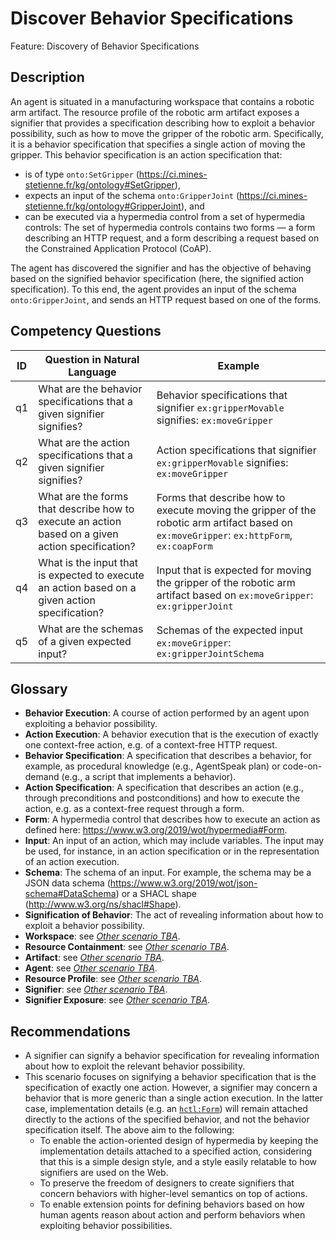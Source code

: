 # Discover Behavior Specifications

Feature: Discovery of Behavior Specifications


## Description
An agent is situated in a manufacturing workspace that contains a robotic arm artifact. The resource profile of the robotic arm artifact exposes a signifier that provides a specification describing how to exploit a behavior possibility, such as how to move the gripper of the robotic arm. Specifically, it is a behavior specification that specifies a single action of moving the gripper. This behavior specification is an action specification that:
- is of type `onto:SetGripper` (https://ci.mines-stetienne.fr/kg/ontology#SetGripper),
- expects an input of the schema `onto:GripperJoint` (https://ci.mines-stetienne.fr/kg/ontology#GripperJoint), and
- can be executed via a hypermedia control from a set of hypermedia controls: The set of hypermedia controls contains two forms ⁠—⁠ a form describing an HTTP request, and a form describing a request based on the Constrained Application Protocol (CoAP).

The agent has discovered the signifier and has the objective of behaving based on the signified behavior specification (here, the signified action specification). To this end, the agent provides an input of the schema `onto:GripperJoint`, and sends an HTTP request based on one of the forms.
 
## Competency Questions

| ID | Question in Natural Language | Example                                                                                                                                   |
|----|------------------------------|-------------------------------------------------------------------------------------------------------------------------------------------|
| q1 | What are the behavior specifications that a given signifier signifies?           | Behavior specifications that signifier `ex:gripperMovable` signifies: `ex:moveGripper`                                                    |
| q2 | What are the action specifications that a given signifier signifies?             | Action specifications that signifier `ex:gripperMovable` signifies: `ex:moveGripper`                                                      |
| q3 | What are the forms that describe how to execute an action based on a given action specification?        | Forms that describe how to execute moving the gripper of the robotic arm artifact based on `ex:moveGripper`: `ex:httpForm`, `ex:coapForm` |
| q4 | What is the input that is expected to execute an action based on a given action specification?                  | Input that is expected for moving the gripper of the robotic arm artifact based on `ex:moveGripper`: `ex:gripperJoint`                    |
| q5 | What are the schemas of a given expected input?                                  | Schemas of the expected input `ex:moveGripper`: `ex:gripperJointSchema`                                                                   |


## Glossary
- **Behavior Execution**: A course of action performed by an agent upon exploiting a behavior possibility.
- **Action Execution**: A behavior execution that is the execution of exactly one context-free action, e.g. of a context-free HTTP request. 
- **Behavior Specification**: A specification that describes a behavior, for example, as procedural knowledge (e.g., AgentSpeak plan) or code-on-demand (e.g., a script that implements a behavior).
- **Action Specification**: A specification that describes an action (e.g., through preconditions and postconditions) and how to execute the action, e.g. as a context-free request through a form.
- **Form**: A hypermedia control that describes how to execute an action as defined here: https://www.w3.org/2019/wot/hypermedia#Form.
- **Input**: An input of an action, which may include variables. The input may be used, for instance, in an action specification or in the representation of an action execution.
- **Schema**: The schema of an input. For example, the schema may be a JSON data schema (https://www.w3.org/2019/wot/json-schema#DataSchema) or a SHACL shape (http://www.w3.org/ns/shacl#Shape).
- **Signification of Behavior**: The act of revealing information about how to exploit a behavior possibility. 
- **Workspace**: see [_Other scenario TBA_]().
- **Resource Containment**: see [_Other scenario TBA_]().
- **Artifact**: see [_Other scenario TBA_]().
- **Agent**: see [_Other scenario TBA_]().
- **Resource Profile**: see [_Other scenario TBA_]().
- **Signifier**: see [_Other scenario TBA_]().
- **Signifier Exposure**: see [_Other scenario TBA_]().

## Recommendations
- A signifier can signify a behavior specification for revealing information about how to exploit the relevant behavior possibility.
- This scenario focuses on signifying a behavior specification that is the specification of exactly one action. However, a signifier may concern a behavior that is more generic than a single action execution. In the latter case, implementation details (e.g. an [`hctl:Form`](https://www.w3.org/2019/wot/hypermedia#Form)) will remain attached directly to the actions of the specified behavior, and not the behavior specification itself. The above aim to the following:
  -	To enable the action-oriented design of hypermedia by keeping the implementation details attached to a specified action, considering that this is a simple design style, and a style easily relatable to how signifiers are used on the Web.
  - To preserve the freedom of designers to create signifiers that concern behaviors with higher-level semantics on top of actions. 
  - To enable extension points for defining behaviors based on how human agents reason about action and perform behaviors when exploiting behavior possibilities. 
